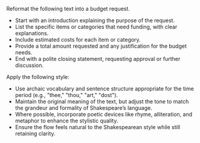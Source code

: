 Reformat the following text into a budget request.  
- Start with an introduction explaining the purpose of the request.  
- List the specific items or categories that need funding, with clear explanations.  
- Include estimated costs for each item or category.  
- Provide a total amount requested and any justification for the budget needs.  
- End with a polite closing statement, requesting approval or further discussion.


Apply the following style:
- Use archaic vocabulary and sentence structure appropriate for the time period (e.g., "thee," "thou," "art," "dost").  
- Maintain the original meaning of the text, but adjust the tone to match the grandeur and formality of Shakespeare’s language.  
- Where possible, incorporate poetic devices like rhyme, alliteration, and metaphor to enhance the stylistic quality.  
- Ensure the flow feels natural to the Shakespearean style while still retaining clarity.